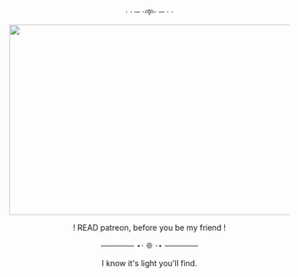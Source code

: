 <p align="center"> · · ─ ·𖥸· ─ · ·
    <p align="center">
  <img width="600" height="342" src="https://i.pinimg.com/originals/c1/3d/f7/c13df779d4d8ba4401af15cd7870f5ac.gif">
<p align="center"> ! READ patreon, before you be my friend !
<p align="center"> ────── ⋆⋅ 𖤓 ⋅⋆ ──────
<p align="center">  I know it's light you'll find.
